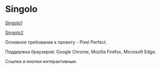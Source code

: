 # Singolo

[Singolo1](https://ponikarovav.github.io/singolo/singolo1)

[Singolo2](https://ponikarovav.github.io/singolo/singolo2)

Основное требование к проекту - Pixel Perfect.

Поддержка браузеров: Google Chrome, Mozilla Firefox, Microsoft Edge.

Ссылки и кнопки интерактивные.

